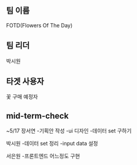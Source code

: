 ## 팀 이름
FOTD(Flowers Of The Day)

## 팀 리더
박시원

## 타겟 사용자
꽃 구매 예정자

## mid-term-check
~5/17
장서연
-기획안 작성
-ui 디자인 
-데이터 set 구하기

박시원
-데이터 set 정리
-input data 설정

서은원
-프론트엔드 어느정도 구현




<!--

**Here are some ideas to get you started:**

🙋‍♀️ A short introduction - what is your organization all about?
🌈 Contribution guidelines - how can the community get involved?
👩‍💻 Useful resources - where can the community find your docs? Is there anything else the community should know?
🍿 Fun facts - what does your team eat for breakfast?
🧙 Remember, you can do mighty things with the power of [Markdown](https://docs.github.com/github/writing-on-github/getting-started-with-writing-and-formatting-on-github/basic-writing-and-formatting-syntax)
-->
